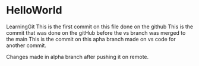 # HelloWorld
LearningGit
This is the first commit on this file done on the github
This is the commit that was done on the gitHub before the vs branch was merged to the main
This is the  commit on this apha branch made on vs code for another commit.


Changes made in alpha branch after pushing it on remote.